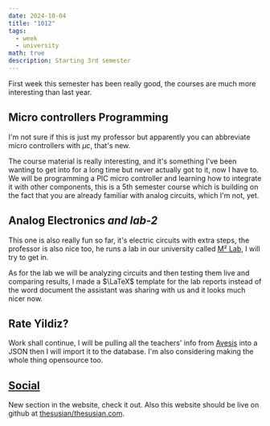 ```yaml
---
date: 2024-10-04
title: "1012"
tags:
  - week
  - university
math: true
description: Starting 3rd semester
---
```


First week this semester has been really good, the courses are much more interesting than last year.

## Micro controllers Programming

I'm not sure if this is just my professor but apparently you can abbreviate micro controllers with $\mu c$, that's new.

The course material is really interesting, and it's something I've been wanting to get into for a long time but never actually got to it, now I have to. We will be programming a PIC micro controller and learning how to integrate it with other components, this is a 5th semester course which is building on the fact that you are already familiar with analog circuits, which I'm not, yet.

## Analog Electronics *and lab-2*

This one is also really fun so far, it's electric circuits with extra steps, the professor is also nice too, he runs a lab in our university called [M² Lab](https://m2lab.com.tr/), I will try to get in.

As for the lab we will be analyzing circuits and then testing them live and comparing results, I made a $\LaTeX$ template for the lab reports instead of the word document the assistant was sharing with us and it looks much nicer now.

## Rate Yildiz?

Work shall continue, I will be pulling all the teachers' info from [Avesis](https://avesis.yildiz.edu.tr/) into a JSON then I will import it to the database. I'm also considering making the whole thing opensource too.

## [Social](/soc)

New section in the website, check it out. Also this website should be live on github at [thesusian/thesusian.com](https://github.com/thesusian/thesusian.com).
